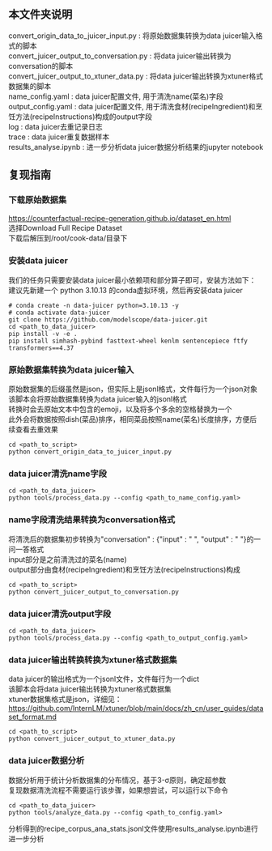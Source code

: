 ## 本文件夹说明
convert_origin_data_to_juicer_input.py : 将原始数据集转换为data juicer输入格式的脚本  
convert_juicer_output_to_conversation.py : 将data juicer输出转换为conversation的脚本  
convert_juicer_output_to_xtuner_data.py : 将data juicer输出转换为xtuner格式数据集的脚本  
name_config.yaml : data juicer配置文件, 用于清洗name(菜名)字段  
output_config.yaml : data juicer配置文件, 用于清洗食材(recipeIngredient)和烹饪方法(recipeInstructions)构成的output字段  
log : data juicer去重记录日志  
trace : data juicer重复数据样本  
results_analyse.ipynb : 进一步分析data juicer数据分析结果的jupyter notebook
## 复现指南
### 下载原始数据集
https://counterfactual-recipe-generation.github.io/dataset_en.html  
选择Download Full Recipe Dataset  
下载后解压到/root/cook-data/目录下  
### 安装data juicer
我们的任务只需要安装data juicer最小依赖项和部分算子即可，安装方法如下：  
建议先新建一个 python 3.10.13 的conda虚拟环境，然后再安装data juicer
```shell
# conda create -n data-juicer python=3.10.13 -y
# conda activate data-juicer
git clone https://github.com/modelscope/data-juicer.git
cd <path_to_data_juicer>
pip install -v -e .
pip install simhash-pybind fasttext-wheel kenlm sentencepiece ftfy transformers==4.37
```
### 原始数据集转换为data juicer输入
原始数据集的后缀虽然是json，但实际上是jsonl格式，文件每行为一个json对象  
该脚本会将原始数据集转换为data juicer输入的jsonl格式  
转换时会去原始文本中包含的emoji，以及将多个多余的空格替换为一个  
此外会将数据按照dish(菜品)排序，相同菜品按照name(菜名)长度排序，方便后续查看去重效果
```shell
cd <path_to_script>
python convert_origin_data_to_juicer_input.py
```
### data juicer清洗name字段
```shell
cd <path_to_data_juicer>
python tools/process_data.py --config <path_to_name_config.yaml>
```
### name字段清洗结果转换为conversation格式
将清洗后的数据集初步转换为"conversation" : {"input" : " ", "output" : " "}的一问一答格式  
input部分是之前清洗过的菜名(name)  
output部分由食材(recipeIngredient)和烹饪方法(recipeInstructions)构成  
```shell
cd <path_to_script>
python convert_juicer_output_to_conversation.py
```
### data juicer清洗output字段
```shell
cd <path_to_data_juicer>
python tools/process_data.py --config <path_to_output_config.yaml>
```
### data juicer输出转换转换为xtuner格式数据集
data juicer的输出格式为一个jsonl文件，文件每行为一个dict  
该脚本会将data juicer输出转换为xtuner格式数据集  
xtuner数据集格式是json，详细见：https://github.com/InternLM/xtuner/blob/main/docs/zh_cn/user_guides/dataset_format.md
```shell
cd <path_to_script>
python convert_juicer_output_to_xtuner_data.py
```
### data juicer数据分析
数据分析用于统计分析数据集的分布情况，基于3-σ原则，确定超参数  
复现数据清洗流程不需要运行该步骤，如果想尝试，可以运行以下命令  
```shell
cd <path_to_data_juicer>
python tools/analyze_data.py --config <path_to_config.yaml>
```
分析得到的recipe_corpus_ana_stats.jsonl文件使用results_analyse.ipynb进行进一步分析
